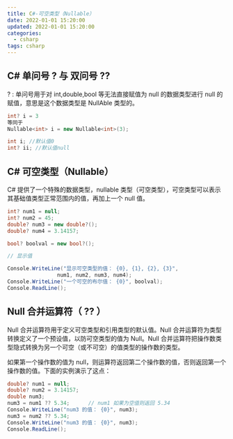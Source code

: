 ```yaml
---
title: C#-可空类型（Nullable）
date: 2022-01-01 15:20:00
updated: 2022-01-01 15:20:00
categories:
  - csharp
tags: csharp
---
```


## C# 单问号 ? 与 双问号 ??

? : 单问号用于对 int,double,bool 等无法直接赋值为 null 的数据类型进行 null 的赋值，意思是这个数据类型是 NullAble 类型的。

```cs
int? i = 3
等同于
Nullable<int> i = new Nullable<int>(3);

int i; //默认值0
int? ii; //默认值null
```

## C# 可空类型（Nullable）

C# 提供了一个特殊的数据类型，nullable 类型（可空类型），可空类型可以表示其基础值类型正常范围内的值，再加上一个 null 值。

```cs
int? num1 = null;
int? num2 = 45;
double? num3 = new double?();
double? num4 = 3.14157;

bool? boolval = new bool?();

// 显示值

Console.WriteLine("显示可空类型的值： {0}, {1}, {2}, {3}",
                num1, num2, num3, num4);
Console.WriteLine("一个可空的布尔值： {0}", boolval);
Console.ReadLine();
```

## Null 合并运算符（ ?? ）

Null 合并运算符用于定义可空类型和引用类型的默认值。Null 合并运算符为类型转换定义了一个预设值，以防可空类型的值为 Null。Null 合并运算符把操作数类型隐式转换为另一个可空（或不可空）的值类型的操作数的类型。

如果第一个操作数的值为 null，则运算符返回第二个操作数的值，否则返回第一个操作数的值。下面的实例演示了这点：

```cs
double? num1 = null;
double? num2 = 3.14157;
double num3;
num3 = num1 ?? 5.34;      // num1 如果为空值则返回 5.34
Console.WriteLine("num3 的值： {0}", num3);
num3 = num2 ?? 5.34;
Console.WriteLine("num3 的值： {0}", num3);
Console.ReadLine();
```
